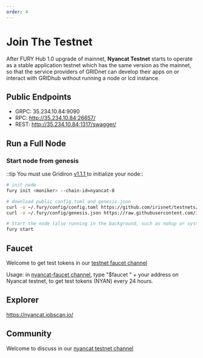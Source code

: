 ```yaml
---
order: 4
---
```


# Join The Testnet

After FURY Hub 1.0 upgrade of mainnet, **Nyancat Testnet** starts to operate as a stable application testnet which has the same version as the mainnet, so that the service providers of GRIDnet can develop their apps on or interact with GRIDhub without running a node or lcd instance.

## Public Endpoints

- GRPC: 35.234.10.84:9090
- RPC: http://35.234.10.84:26657/
- REST: http://35.234.10.84:1317/swagger/



## Run a Full Node

### Start node from genesis
::tip 
You must use Gridiron [v1.1.1](https://github.com/gridiron-zone/fury/releases/tag/v1.1.1)[ ](https://github.com/gridiron-zone/fury/releases/tag/v1.0.1) to initialize your node::

```bash
# init node
fury init <moniker> --chain-id=nyancat-8

# download public config.toml and genesis.json
curl -o ~/.fury/config/config.toml https://github.com/irisnet/testnets/blob/master/nyancat/config/config.toml
curl -o ~/.fury/config/genesis.json https://raw.githubusercontent.com/irisnet/testnets/master/nyancat/config/genesis.json

# Start the node (also running in the background, such as nohup or systemd)
fury start
```



## Faucet

Welcome to get test tokens in our [testnet faucet channel](https://discord.gg/Z6PXeTb5Mt) 

Usage: in [nyancat-faucet channel](https://discord.gg/Z6PXeTb5Mt), type "$faucet " + your address on Nyancat testnet, to get test tokens (NYAN) every 24 hours.

## Explorer

<https://nyancat.iobscan.io/>

## Community

Welcome to discuss in our [nyancat testnet channel](https://discord.gg/9cSt7MX2fn) 

